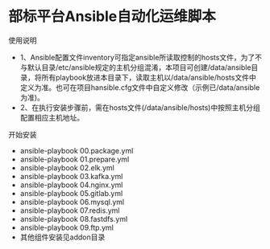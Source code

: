 # 部标平台Ansible自动化运维脚本

使用说明
- 1、Ansible配置文件inventory可指定ansible所读取控制的hosts文件，为了不与默认目录/etc/ansible规定的主机分组混淆，本项目可创建/data/ansible目录，将所有playbook放进本目录下，读取主机以/data/ansible/hosts文件中定义为准。也可在项目hansible.cfg文件中自定义修改（示例已/data/ansible为准)。
- 2、在执行安装步骤前，需在hosts文件(/data/ansible/hosts)中按照主机分组配置相应主机地址。


开始安装
- ansible-playbook 00.package.yml
- ansible-playbook 01.prepare.yml
- ansible-playbook 02.elk.yml
- ansible-playbook 03.kafka.yml
- ansible-playbook 04.nginx.yml
- ansible-playbook 05.gitlab.yml
- ansible-playbook 06.mysql.yml
- ansible-playbook 07.redis.yml
- ansible-playbook 08.fastdfs.yml
- ansible-playbook 09.ftp.yml
- 其他组件安装见addon目录